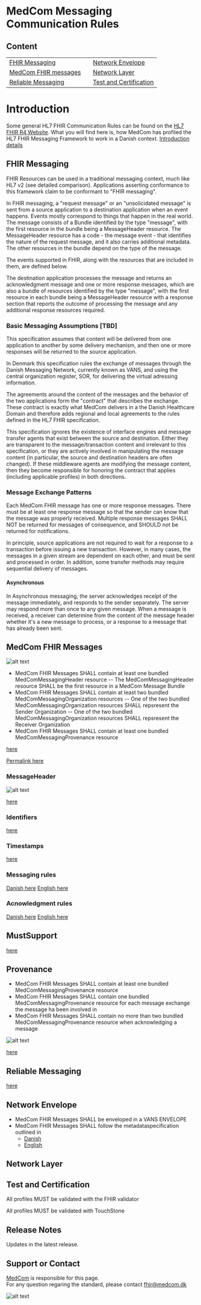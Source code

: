# MedCom Messaging Communication Rules

## Content

||||
|:---|---|:---|
|[FHIR Messaging](#fhir-messaging)            ||[Network Envelope](#network-envelope)|
|[MedCom FHIR messages](#medcom-fhir-messages)||[Network Layer](#network-layer)|
|[Reliable Messaging](#reliable-messaging)    ||[Test and Certification](#test-and-certification)|

# Introduction

Some general HL7 FHIR Communication Rules can be found on the [HL7 FHIR R4 Website](http://hl7.org/fhir/R4/messaging.html). What you will find here is, how MedCom has profiled the HL7 FHIR Messaging Framework to work in a Danish context.
[Introduction details](/assets/documents/01-Introduction.md)

## FHIR Messaging

FHIR Resources can be used in a traditional messaging context, much like HL7 v2  (see detailed comparison). Applications asserting conformance to this framework claim to be conformant to "FHIR messaging".

In FHIR messaging, a "request message" or an "unsolicidated message" is sent from a source application to a destination application when an event happens. Events mostly correspond to things that happen in the real world. The message consists of a Bundle identified by the type "message", with the first resource in the bundle being a MessageHeader resource. The MessageHeader resource has a code - the message event - that identifies the nature of the request message, and it also carries additional metadata. The other resources in the bundle depend on the type of the message.

The events supported in FHIR, along with the resources that are included in them, are defined below.

The destination application processes the message and returns an acknowledgment message and one or more response messages, which are also a bundle of resources identified by the type "message", with the first resource in each bundle being a MessageHeader resource with a response section that reports the outcome of processing the message and any additional response resources required.

### Basic Messaging Assumptions [TBD]

This specification assumes that content will be delivered from one application to another by some delivery mechanism, and then one or more responses will be returned to the source application.

In Denmark this specification rules the exchange of messages through the Danish Messaging Network, currently known as VANS, and using the central organization register, SOR, for delivering the virtual adressing information.

The agreements around the content of the messages and the behavior of the two applications form the "contract" that describes the exchange. These contract is exactly what MedCom delivers in a the Danish Healthcare Domain and therefore adds  regional and local agreements to the rules defined in the HL7 FHIR specification.

This specification ignores the existence of interface engines and message transfer agents that exist between the source and destination. Either they are transparent to the message/transaction content and irrelevant to this specification, or they are actively involved in manipulating the message content (in particular, the source and destination headers are often changed). If these middleware agents are modifying the message content, then they become responsible for honoring the contract that applies (including applicable profiles) in both directions.

### Message Exchange Patterns

Each MedCom FHIR message has one or more response messages. There must be at least one response message so that the sender can know that the message was properly received. Multiple response messages SHALL NOT be returned for messages of consequence, and SHOULD not be returned for notifications.

In principle, source applications are not required to wait for a response to a transaction before issuing a new transaction. However, in many cases, the messages in a given stream are dependent on each other, and must be sent and processed in order. In addition, some transfer methods may require sequential delivery of messages.

#### Asynchronous

In Asynchronous messaging, the server acknowledges receipt of the message immediately, and responds to the sender separately. The server may respond more than once to any given message.
When a message is received, a receiver can determine from the content of the message header whether it's a new message to process, or a response to a message that has already been sent.

## MedCom FHIR Messages

![alt text](https://medcomdk.github.io/MedCom-FHIR-Communication/assets/images/MessagingModel.png "MedCom Messaging Model")

- MedCom FHIR Messages SHALL contain at least one bundled MedComMessagingHeader resource
-- The MedComMessagingHeader resource SHALL be the first resource in a MedCom Message Bundle
- MedCom FHIR Messages SHALL contain at least two bundled MedComMessagingOrganization resources
-- One of the two bundled MedComMessagingOrganization resources SHALL repsresent the Sender Organization
-- One of the two bundled MedComMessagingOrganization resources SHALL repsresent the Receiver Organization
- MedCom FHIR Messages SHALL contain at least one bundled MedComMessagingProvenance resource

[here](https://github.com/hl7dk/dk-medcom-messaging/blob/master/input/pagecontent/index.md)

[Permalink here](https://github.com/hl7dk/dk-medcom-messaging/blob/b23dfe00cba8aba273ca08ab7eead8228952f6c4/input/pagecontent/index.md)

### MessageHeader

![alt text](https://medcomdk.github.io/MedCom-FHIR-Communication/assets/images/MedComMessageHeader.png "MedCom Messaging Model")

[here](/assets/documents/MessageHeader.md)

### Identifiers

[here](/assets/documents/MessageHeader_Identifiers.md)

### Timestamps

[here](/assets/documents/MessageHeader_Timestamps.md)

### Messaging rules

[Danish here](/assets/documents/Rules_Messaging-DA.md)
[English here](/assets/documents/Rules_Messaging-EN.md)

### Acnowledgment rules

[Danish here](/assets/documents/Rules_Acknowledgment-DA.md)
[English here](/assets/documents/Rules_Acknowledgment-EN.md)

## MustSupport

[here](/assets/documents/MustSupport.md)

## Provenance

- MedCom FHIR Messages SHALL contain at least one bundled MedComMessagingProvenance resource
- MedCom FHIR Messages SHALL contain one bundled MedComMessagingProvenance resource for each message exchange the message ha been involved in
- MedCom FHIR Messages SHALL contain no more than two bundled MedComMessagingProvenance resource when acknowledging a message

![alt text](https://build.fhir.org/ig/hl7dk/dk-medcom-messaging/MedComMessagingProvenance.png "MedCom Messaging Provenance key concepts(Remote)")

[here](/assets/documents/Provenance.md)

## Reliable Messaging

[here](/assets/documents/Reliable_Messaging.md)

## Network Envelope

- MedCom FHIR Messages SHALL be enveloped in a VANS ENVELOPE
- MedCom FHIR Messages SHALL follow the metadataspecification outlined in
  - [Danish](/assets/documents/FHIRMessages_NetworkEnvelopes_DA.md)
  - [English](/assets/documents/FHIRMessages_NetworkEnvelopes_EN.md)

## Network Layer

## Test and Certification

All profiles MUST be validated with the FHIR validator

All profiles MUST be validated with TouchStone

## Release Notes

Updates in the latest release.

## Support or Contact

[MedCom](https://www.medcom.dk/) is responsible for this page.  
For any question regaring the standard, please contact <fhir@medcom.dk>

![alt text](https://medcomdk.github.io/MedCom-FHIR-Communication/assets/images/fhir-logo.png "HL7 FHIR")
